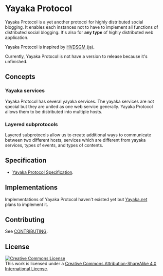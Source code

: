 # Yayaka Protocol

Yayaka Protocol is a yet another protocol for highly distributed social blogging.
It enables each instances not to have to implement all functions of distributed social blogging.
It's also for **any type** of highly distributed web application.

Yayaka Protocol is inspired by [HVDSGM (ja)](https://hakabahitoyo.wordpress.com/2017/05/22/hvdsgm/).

Currently, Yayaka Protocol is not have a version to release because it's unfinished.


## Concepts

### Yayaka services

Yayaka Protocol has several yayaka services.
The yayaka services are not special but they are united as one web service generally.
Yayaka Protocol allows them to be distributed into multiple hosts.

### Layered subprotocols

Layered subprotocols allow us to create additional ways to communicate between two different hosts,
services which are different from yayaka services, types of events, and types of contents.


## Specification

- [Yayaka Protocol Specification](specification/index.md).


## Implementations

Implementations of Yayaka Protocol haven't existed yet but [Yayaka.net](https://yayaka.net) plans to implement it.


## Contributing

See [CONTRIBUTING](CONTRIBUTING.md).

## License

<a rel="license" href="http://creativecommons.org/licenses/by-sa/4.0/"><img alt="Creative Commons License" style="border-width:0" src="https://i.creativecommons.org/l/by-sa/4.0/88x31.png" /></a><br />This work is licensed under a <a rel="license" href="http://creativecommons.org/licenses/by-sa/4.0/">Creative Commons Attribution-ShareAlike 4.0 International License</a>.
